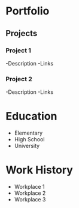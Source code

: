 # Portfolio

## Projects
### Project 1
-Description
-Links

### Project 2
-Description
-Links

# Education
- Elementary
- High School
- University

# Work History
- Workplace 1
- Workplace 2
- Workplace 3
  
